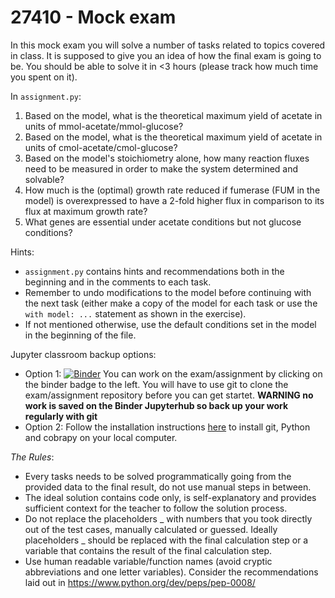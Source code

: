 # 27410 - Mock exam

In this mock exam you will solve a number of tasks related to topics covered in class. It is supposed to give you an idea of how the final exam is going to be. You should be able to solve it in <3 hours (please track how much time you spent on it).

In `assignment.py`:

1. Based on the model, what is the theoretical maximum yield of acetate in units of mmol-acetate/mmol-glucose?
2. Based on the model, what is the theoretical maximum yield of acetate in units of cmol-acetate/cmol-glucose?
3. Based on the model's stoichiometry alone, how many reaction fluxes need to be measured in order to make the system determined and solvable?
4. How much is the (optimal) growth rate reduced if fumerase (FUM in the model) is overexpressed to have a 2-fold higher flux in comparison to its flux at maximum growth rate?
5. What genes are essential under acetate conditions but not glucose conditions?

Hints:
* `assignment.py` contains hints and recommendations both in the beginning and in the comments to each task.
* Remember to undo modifications to the model before continuing with the next task (either make a copy of the model for each task or use the `with model: ...` statement as shown in the exercise).
* If not mentioned otherwise, use the default conditions set in the model in the beginning of the file.

Jupyter classroom backup options:
* Option 1: [![Binder](https://mybinder.org/badge_logo.svg)](https://mybinder.org/v2/gh/27410/course-materials/master?urlpath=lab) You can work on the exam/assignment by clicking on the binder badge to the left. You will have to use git to clone the exam/assignment repository before you can get startet. **WARNING no work is saved on the Binder Jupyterhub so back up your work regularly with git**
* Option 2: Follow the installation instructions [here](https://github.com/27410/course-materials/blob/master/INSTALLATION.md) to install git, Python and cobrapy on your local computer.

*The Rules*:
* Every tasks needs to be solved programmatically going from the provided data to the final result, do not use manual steps in between.
* The ideal solution contains code only, is self-explanatory and provides sufficient context for the teacher to follow the solution process.
* Do not replace the placeholders _ with numbers that you took directly out of the test cases, manually calculated or guessed. Ideally placeholders _ should be replaced with the final calculation step or a variable that contains the result of the final calculation step.
* Use human readable variable/function names (avoid cryptic abbreviations and one letter variables). Consider the recommendations laid out in https://www.python.org/dev/peps/pep-0008/
